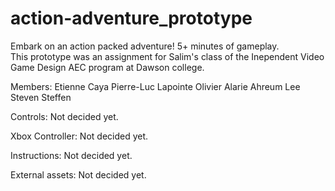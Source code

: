 # action-adventure_prototype
Embark on an action packed adventure! 5+ minutes of gameplay.  
This prototype was an assignment for Salim's class of the Inependent Video Game Design AEC program at Dawson college.

Members:
Etienne Caya
Pierre-Luc Lapointe
Olivier Alarie
Ahreum Lee 
Steven Steffen

Controls: 
Not decided yet.

Xbox Controller:
Not decided yet.

Instructions: 
Not decided yet.

External assets:
Not decided yet.

